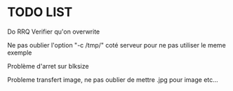# TODO LIST 

Do RRQ 
Verifier qu'on overwrite 

Ne pas oublier l'option "-c /tmp/" coté serveur pour ne pas utiliser le meme exemple

Problème d'arret sur blksize

Probleme transfert image, ne pas oublier de mettre .jpg pour image etc...